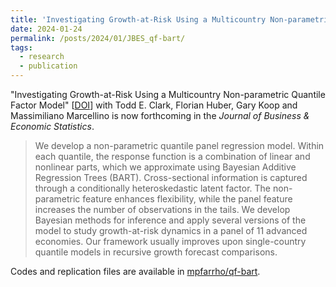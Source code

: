 ```yaml
---
title: 'Investigating Growth-at-Risk Using a Multicountry Non-parametric Quantile Factor Model'
date: 2024-01-24
permalink: /posts/2024/01/JBES_qf-bart/
tags:
  - research
  - publication
---
```


"Investigating Growth-at-Risk Using a Multicountry Non-parametric Quantile Factor Model" [[DOI](https://doi.org/10.1080/07350015.2024.2310020)] with Todd E. Clark, Florian Huber, Gary Koop and Massimiliano Marcellino is now forthcoming in the _Journal of Business & Economic Statistics_.

> We develop a non-parametric quantile panel regression model. Within each quantile, the response function is a combination of linear and nonlinear parts, which we approximate using Bayesian Additive Regression Trees (BART). Cross-sectional information is captured through a conditionally heteroskedastic latent factor. The non-parametric feature enhances flexibility, while the panel feature increases the number of observations in the tails. We develop Bayesian methods for inference and apply several versions of the model to study growth-at-risk dynamics in a panel of 11 advanced economies. Our framework usually improves upon single-country quantile models in recursive growth forecast comparisons.

Codes and replication files are available in [mpfarrho/qf-bart](https://github.com/mpfarrho/qf-bart).

